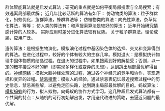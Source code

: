 群体智能算法就是启发式算法；研究的重点就是如何平衡局部搜索与全局搜索；有效逃离局部最优解；
近几年比较活跃的算法有如下：
仿动物类的算法：粒子群优化，蚂蚁优化，鱼群算法，蜂群算法等；
仿植物类的算法：向光性算法，杂草优化算法，等等；
仿人类的算法有：和声搜索算法是较好的算法；
近年开始研究情感计算的人较多。
实际应用时差分进化算法较有优势。
关于粒子群算法，理论成熟，应用广泛。



遗传算法：是根据生物演化，模拟演化过程中基因染色体的选择、交叉和变异得到的算法。在进化过程中，较好的个体有较大的生存几率。模拟退火：是模拟统计物理中固体物质的结晶过程。在退火的过程中，如果搜索到好的解接受；否则，以一定的概率接受不好的解（即实现多样化或变异的思想），达到跳出局部最优解得目的。[神经网络](https://www.baidu.com/s?wd=%E7%A5%9E%E7%BB%8F%E7%BD%91%E7%BB%9C&tn=44039180_cpr&fenlei=mv6quAkxTZn0IZRqIHckPjm4nH00T1YLPj61PjnsPj63uANbnhub0ZwV5Hcvrjm3rH6sPfKWUMw85HfYnjn4nH6sgvPsT6KdThsqpZwYTjCEQLGCpyw9Uz4Bmy-bIi4WUvYETgN-TLwGUv3EPHRsnjDkPjmv)：模拟大脑神经处理的过程，通过各个神经元的竞争和协作，实现选择和变异的过程。[禁忌搜索](https://www.baidu.com/s?wd=%E7%A6%81%E5%BF%8C%E6%90%9C%E7%B4%A2&tn=44039180_cpr&fenlei=mv6quAkxTZn0IZRqIHckPjm4nH00T1YLPj61PjnsPj63uANbnhub0ZwV5Hcvrjm3rH6sPfKWUMw85HfYnjn4nH6sgvPsT6KdThsqpZwYTjCEQLGCpyw9Uz4Bmy-bIi4WUvYETgN-TLwGUv3EPHRsnjDkPjmv)：模拟人的经验，通过禁忌表记忆最近搜索过程中的历史信息，禁忌某些解，以避免走回头路，达到跳出局部最优解的目的。蚂蚁算法：[模拟蚂蚁](https://www.baidu.com/s?wd=%E6%A8%A1%E6%8B%9F%E8%9A%82%E8%9A%81&tn=44039180_cpr&fenlei=mv6quAkxTZn0IZRqIHckPjm4nH00T1YLPj61PjnsPj63uANbnhub0ZwV5Hcvrjm3rH6sPfKWUMw85HfYnjn4nH6sgvPsT6KdThsqpZwYTjCEQLGCpyw9Uz4Bmy-bIi4WUvYETgN-TLwGUv3EPHRsnjDkPjmv)的行为，拟人拟物，向蚂蚁的协作方式学习。这几种超启发式算法都有一个共同的特点：从随机的可行初始解出发，才用迭代改进的策略，去逼近问题的最优解。